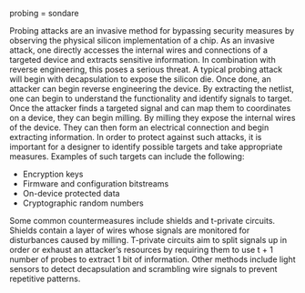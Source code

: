 

probing = sondare

Probing attacks are an invasive method for bypassing security measures by observing the physical silicon implementation of a chip. As an invasive attack, one directly accesses the internal wires and connections of a targeted device and extracts sensitive information. In combination with reverse engineering, this poses a serious threat. A typical probing attack will begin with decapsulation to expose the silicon die. Once done, an attacker can begin reverse engineering the device. By extracting the netlist, one can begin to understand the functionality and identify signals to target. Once the attacker finds a targeted signal and can map them to coordinates on a device, they can begin milling. By milling they expose the internal wires of the device. They can then form an electrical connection and begin extracting information. In order to protect against such attacks, it is important for a designer to identify possible targets and take appropriate measures. Examples of such targets can include the following:

- Encryption keys
- Firmware and configuration bitstreams
- On-device protected data
- Cryptographic random numbers

Some common countermeasures include shields and t-private circuits. Shields contain a layer of wires whose signals are monitored for disturbances caused by milling. T-private circuits aim to split signals up in order or exhaust an attacker’s resources by requiring them to use t + 1 number of probes to extract 1 bit of information. Other methods include light sensors to detect decapsulation and scrambling wire signals to prevent repetitive patterns.